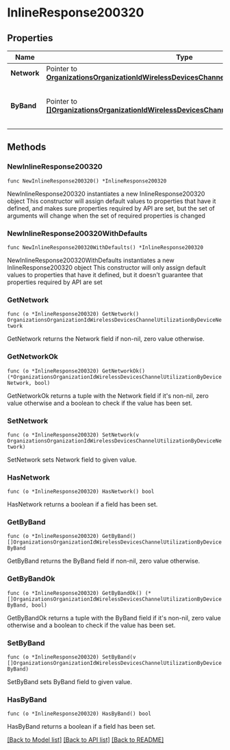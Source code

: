 # InlineResponse200320

## Properties

Name | Type | Description | Notes
------------ | ------------- | ------------- | -------------
**Network** | Pointer to [**OrganizationsOrganizationIdWirelessDevicesChannelUtilizationByDeviceNetwork**](OrganizationsOrganizationIdWirelessDevicesChannelUtilizationByDeviceNetwork.md) |  | [optional] 
**ByBand** | Pointer to [**[]OrganizationsOrganizationIdWirelessDevicesChannelUtilizationByDeviceByBand**](OrganizationsOrganizationIdWirelessDevicesChannelUtilizationByDeviceByBand.md) | Channel utilization broken down by band. | [optional] 

## Methods

### NewInlineResponse200320

`func NewInlineResponse200320() *InlineResponse200320`

NewInlineResponse200320 instantiates a new InlineResponse200320 object
This constructor will assign default values to properties that have it defined,
and makes sure properties required by API are set, but the set of arguments
will change when the set of required properties is changed

### NewInlineResponse200320WithDefaults

`func NewInlineResponse200320WithDefaults() *InlineResponse200320`

NewInlineResponse200320WithDefaults instantiates a new InlineResponse200320 object
This constructor will only assign default values to properties that have it defined,
but it doesn't guarantee that properties required by API are set

### GetNetwork

`func (o *InlineResponse200320) GetNetwork() OrganizationsOrganizationIdWirelessDevicesChannelUtilizationByDeviceNetwork`

GetNetwork returns the Network field if non-nil, zero value otherwise.

### GetNetworkOk

`func (o *InlineResponse200320) GetNetworkOk() (*OrganizationsOrganizationIdWirelessDevicesChannelUtilizationByDeviceNetwork, bool)`

GetNetworkOk returns a tuple with the Network field if it's non-nil, zero value otherwise
and a boolean to check if the value has been set.

### SetNetwork

`func (o *InlineResponse200320) SetNetwork(v OrganizationsOrganizationIdWirelessDevicesChannelUtilizationByDeviceNetwork)`

SetNetwork sets Network field to given value.

### HasNetwork

`func (o *InlineResponse200320) HasNetwork() bool`

HasNetwork returns a boolean if a field has been set.

### GetByBand

`func (o *InlineResponse200320) GetByBand() []OrganizationsOrganizationIdWirelessDevicesChannelUtilizationByDeviceByBand`

GetByBand returns the ByBand field if non-nil, zero value otherwise.

### GetByBandOk

`func (o *InlineResponse200320) GetByBandOk() (*[]OrganizationsOrganizationIdWirelessDevicesChannelUtilizationByDeviceByBand, bool)`

GetByBandOk returns a tuple with the ByBand field if it's non-nil, zero value otherwise
and a boolean to check if the value has been set.

### SetByBand

`func (o *InlineResponse200320) SetByBand(v []OrganizationsOrganizationIdWirelessDevicesChannelUtilizationByDeviceByBand)`

SetByBand sets ByBand field to given value.

### HasByBand

`func (o *InlineResponse200320) HasByBand() bool`

HasByBand returns a boolean if a field has been set.


[[Back to Model list]](../README.md#documentation-for-models) [[Back to API list]](../README.md#documentation-for-api-endpoints) [[Back to README]](../README.md)


